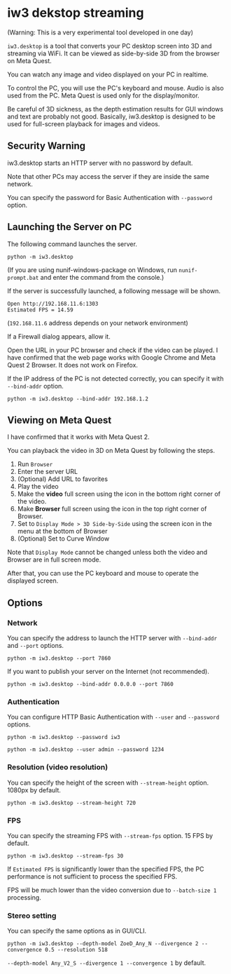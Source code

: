 # iw3 dekstop streaming

(Warning: This is a very experimental tool developed in one day)

`iw3.desktop` is a tool that converts your PC desktop screen into 3D and streaming via WiFi.
It can be viewed as side-by-side 3D from the browser on Meta Quest.

You can watch any image and video displayed on your PC in realtime.

To control the PC, you will use the PC's keyboard and mouse. Audio is also used from the PC. Meta Quest is used only for the display/monitor.

Be careful of 3D sickness, as the depth estimation results for GUI windows and text are probably not good.
Basically, iw3.desktop is designed to be used for full-screen playback for images and videos.

## Security Warning

iw3.desktop starts an HTTP server with no password by default.

Note that other PCs may access the server if they are inside the same network.

You can specify the password for Basic Authentication with `--password` option.

## Launching the Server on PC

The following command launches the server.

```
python -m iw3.desktop
```
(If you are using nunif-windows-package on Windows, run `nunif-prompt.bat` and enter the command from the console.)

If the server is successfully launched, a following message will be shown.

```
Open http://192.168.11.6:1303
Estimated FPS = 14.59
```
(`192.168.11.6` address depends on your network environment)

If a Firewall dialog appears, allow it.

Open the URL in your PC browser and check if the video can be played.
I have confirmed that the web page works with Google Chrome and Meta Quest 2 Browser. It does not work on Firefox.

If the IP address of the PC is not detected correctly, you can specify it with `--bind-addr` option.

```
python -m iw3.desktop --bind-addr 192.168.1.2
```

##  Viewing on Meta Quest

I have confirmed that it works with Meta Quest 2.

You can playback the video in 3D on Meta Quest by following the steps.

1. Run `Browser`
2. Enter the server URL
3. (Optional) Add URL to favorites
4. Play the video
5. Make the **video** full screen using the icon in the bottom right corner of the video.
6. Make **Browser** full screen using the icon in the top right corner of Browser.
7. Set to `Display Mode > 3D Side-by-Side` using the screen icon in the menu at the bottom of Browser
8. (Optional) Set to Curve Window

Note that `Display Mode` cannot be changed unless both the video and Browser are in full screen mode.

After that, you can use the PC keyboard and mouse to operate the displayed screen.

## Options

### Network

You can specify the address to launch the HTTP server with `--bind-addr` and `--port` options.

```
python -m iw3.desktop --port 7860
```

If you want to publish your server on the Internet (not recommended).
```
python -m iw3.desktop --bind-addr 0.0.0.0 --port 7860
```

### Authentication

You can configure HTTP Basic Authentication with `--user` and `--password` options.

```
python -m iw3.desktop --password iw3
```
```
python -m iw3.desktop --user admin --password 1234
```

### Resolution (video resolution)

You can specify the height of the screen with `--stream-height` option. 1080px by default.

```
python -m iw3.desktop --stream-height 720
```

### FPS

You can specify the streaming FPS with `--stream-fps` option. 15 FPS by default.

```
python -m iw3.desktop --stream-fps 30
```

If `Estimated FPS` is significantly lower than the specified FPS, the PC performance is not sufficient to process the specified FPS.

FPS will be much lower than the video conversion due to `--batch-size 1` processing.

### Stereo setting

You can specify the same options as in GUI/CLI.

```
python -m iw3.desktop --depth-model ZoeD_Any_N --divergence 2 --convergence 0.5 --resolution 518
```

`--depth-model Any_V2_S --divergence 1 --convergence 1` by default.
